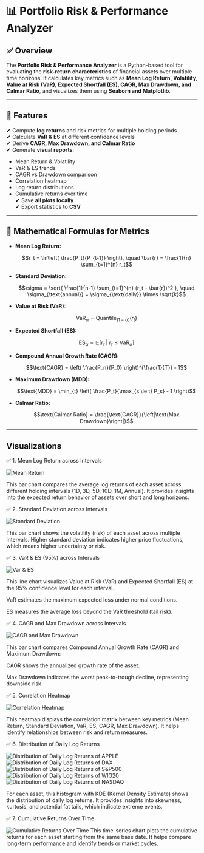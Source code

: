 # 📊 Portfolio Risk & Performance Analyzer

## ✅ Overview
The **Portfolio Risk & Performance Analyzer** is a Python-based tool for evaluating the **risk-return characteristics** of financial assets over multiple time horizons. It calculates key metrics such as **Mean Log Return, Volatility, Value at Risk (VaR), Expected Shortfall (ES), CAGR, Max Drawdown, and Calmar Ratio**, and visualizes them using **Seaborn and Matplotlib**.

---

## 🚀 Features
✔ Compute **log returns** and risk metrics for multiple holding periods  
✔ Calculate **VaR & ES** at different confidence levels  
✔ Derive **CAGR, Max Drawdown, and Calmar Ratio**  
✔ Generate **visual reports**:  
  - Mean Return & Volatility  
  - VaR & ES trends  
  - CAGR vs Drawdown comparison  
  - Correlation heatmap  
  - Log return distributions  
  - Cumulative returns over time  
✔ Save **all plots locally**  
✔ Export statistics to **CSV** 

---

## 📐 Mathematical Formulas for Metrics


- **Mean Log Return:**
  ```math
  r_t = \ln\left( \frac{P_t}{P_{t-1}} \right), \quad
  \bar{r} = \frac{1}{n} \sum_{t=1}^{n} r_t
  ```

- **Standard Deviation:**
  ```math
  \sigma = \sqrt{ \frac{1}{n-1} \sum_{t=1}^{n} (r_t - \bar{r})^2 }, \quad
  \sigma_{\text{annual}} = \sigma_{\text{daily}} \times \sqrt{k}
  ```

- **Value at Risk (VaR):**
  ```math
  \text{VaR}_{\alpha} = \text{Quantile}_{(1-\alpha)}(r_t)
  ```

- **Expected Shortfall (ES):**
  ```math
  \text{ES}_{\alpha} = \mathbb{E}[ r_t \;|\; r_t \leq \text{VaR}_{\alpha} ]
  ```

- **Compound Annual Growth Rate (CAGR):**
  ```math
  \text{CAGR} = \left( \frac{P_n}{P_0} \right)^{\frac{1}{T}} - 1
  ```

- **Maximum Drawdown (MDD):**
  ```math
  \text{MDD} = \min_{t} \left( \frac{P_t}{\max_{s \le t} P_s} - 1 \right)
  ```

- **Calmar Ratio:**
  ```math
  \text{Calmar Ratio} = \frac{\text{CAGR}}{\left|\text{Max Drawdown}\right|}
  ```

---

## Visualizations
✅ 1. Mean Log Return across Intervals

![Mean Return](graphs/mean_return.png)

This bar chart compares the average log returns of each asset across different holding intervals (1D, 3D, 5D, 10D, 1M, Annual). It provides insights into the expected return behavior of assets over short and long horizons.

✅ 2. Standard Deviation across Intervals 

![Standard Deviation](graphs/std_deviation.png)

This bar chart shows the volatility (risk) of each asset across multiple intervals. Higher standard deviation indicates higher price fluctuations, which means higher uncertainty or risk.

✅ 3. VaR & ES (95%) across Intervals 

![Var & ES](graphs/var_es.png)

This line chart visualizes Value at Risk (VaR) and Expected Shortfall (ES) at the 95% confidence level for each interval.

VaR estimates the maximum expected loss under normal conditions.

ES measures the average loss beyond the VaR threshold (tail risk).

✅ 4. CAGR and Max Drawdown across Intervals

![CAGR and Max Drawdown](graphs/cagr_drawdown.png)

This bar chart compares Compound Annual Growth Rate (CAGR) and Maximum Drawdown:

CAGR shows the annualized growth rate of the asset.

Max Drawdown indicates the worst peak-to-trough decline, representing downside risk.

✅ 5. Correlation Heatmap

![Correlation Heatmap](graphs/correlation_heatmap.png)

This heatmap displays the correlation matrix between key metrics (Mean Return, Standard Deviation, VaR, ES, CAGR, Max Drawdown). It helps identify relationships between risk and return measures.

✅ 6. Distribution of Daily Log Returns

![Distribution of Daily Log Returns of APPLE](graphs/APPLE_log_return_distribution.png)
![Distribution of Daily Log Returns of DAX](graphs/DAX_log_return_distribution.png)
![Distribution of Daily Log Returns of S&P500](graphs/S&P500_log_return_distribution.png)
![Distribution of Daily Log Returns of WIG20](graphs/WIG20_log_return_distribution.png)
![Distribution of Daily Log Returns of NASDAQ](graphs/NASDAQ_log_return_distribution.png)

For each asset, this histogram with KDE (Kernel Density Estimate) shows the distribution of daily log returns. It provides insights into skewness, kurtosis, and potential fat tails, which indicate extreme events.

✅ 7. Cumulative Returns Over Time

![Cumulative Returns Over Time](graphs/cumulative_returns.png)
This time-series chart plots the cumulative returns for each asset starting from the same base date. It helps compare long-term performance and identify trends or market cycles.


